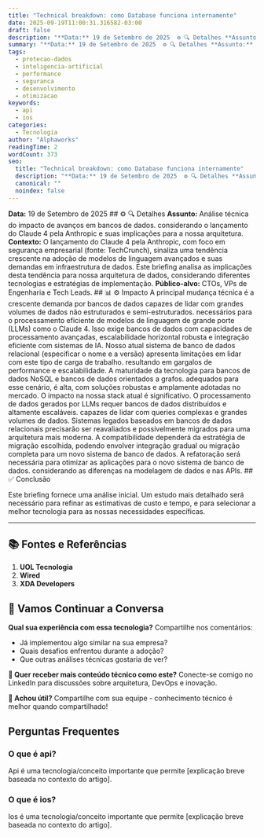 ```yaml
---
title: "Technical breakdown: como Database funciona internamente"
date: 2025-09-19T11:00:31.316582-03:00
draft: false
description: "**Data:** 19 de Setembro de 2025  ⚙️ 🔍 Detalhes **Assunto:** Análise técnica do impacto de avanços em bancos de dados. considerando o lançamento do Claude 4 ..."
summary: "**Data:** 19 de Setembro de 2025  ⚙️ 🔍 Detalhes **Assunto:** Análise técnica do impacto de avanços em bancos de dados. considerando o lançamento do Claude 4 ..."
tags:
  - protecao-dados
  - inteligencia-artificial
  - performance
  - seguranca
  - desenvolvimento
  - otimizacao
keywords:
  - api
  - ios
categories:
  - Tecnologia
author: "Alphaworks"
readingTime: 2
wordCount: 373
seo:
  title: "Technical breakdown: como Database funciona internamente"
  description: "**Data:** 19 de Setembro de 2025  ⚙️ 🔍 Detalhes **Assunto:** Análise técnica do impacto de avanços em bancos de dados. considerando o lançamento do Claude 4 ..."
  canonical: ""
  noindex: false
---
```


**Data:** 19 de Setembro de 2025 ## ⚙️ 🔍 Detalhes **Assunto:** Análise técnica do impacto de avanços em bancos de dados. considerando o lançamento do Claude 4 pela Anthropic e suas implicações para a nossa arquitetura. **Contexto:** O lançamento do Claude 4 pela Anthropic, com foco em segurança empresarial (fonte: TechCrunch), sinaliza uma tendência crescente na adoção de modelos de linguagem avançados e suas demandas em infraestrutura de dados. Este briefing analisa as implicações desta tendência para nossa arquitetura de dados, considerando diferentes tecnologias e estratégias de implementação. **Público-alvo:** CTOs, VPs de Engenharia e Tech Leads. ## 📊 ⚙️ Impacto A principal mudança técnica é a crescente demanda por bancos de dados capazes de lidar com grandes volumes de dados não estruturados e semi-estruturados. necessários para o processamento eficiente de modelos de linguagem de grande porte (LLMs) como o Claude 4. Isso exige bancos de dados com capacidades de processamento avançadas, escalabilidade horizontal robusta e integração eficiente com sistemas de IA. Nosso atual sistema de banco de dados relacional (especificar o nome e a versão) apresenta limitações em lidar com este tipo de carga de trabalho. resultando em gargalos de performance e escalabilidade. A maturidade da tecnologia para bancos de dados NoSQL e bancos de dados orientados a grafos. adequados para esse cenário, é alta, com soluções robustas e amplamente adotadas no mercado. O impacto na nossa stack atual é significativo. O processamento de dados gerados por LLMs requer bancos de dados distribuídos e altamente escaláveis. capazes de lidar com queries complexas e grandes volumes de dados. Sistemas legados baseados em bancos de dados relacionais precisarão ser reavaliados e possivelmente migrados para uma arquitetura mais moderna. A compatibilidade dependerá da estratégia de migração escolhida, podendo envolver integração gradual ou migração completa para um novo sistema de banco de dados. A refatoração será necessária para otimizar as aplicações para o novo sistema de banco de dados. considerando as diferenças na modelagem de dados e nas APIs. ## ✅ Conclusão

Este briefing fornece uma análise inicial. Um estudo mais detalhado será necessário para refinar as estimativas de custo e tempo, e para selecionar a melhor tecnologia para as nossas necessidades específicas.

---

## 📚 Fontes e Referências

1. **UOL Tecnologia**
2. **Wired**
3. **XDA Developers**

## 💬 Vamos Continuar a Conversa

**Qual sua experiência com essa tecnologia?** Compartilhe nos comentários:
- Já implementou algo similar na sua empresa?
- Quais desafios enfrentou durante a adoção?
- Que outras análises técnicas gostaria de ver?

**📧 Quer receber mais conteúdo técnico como este?** 
Conecte-se comigo no LinkedIn para discussões sobre arquitetura, DevOps e inovação.

**🔄 Achou útil?** Compartilhe com sua equipe - conhecimento técnico é melhor quando compartilhado!


## Perguntas Frequentes

### O que é api?

Api é uma tecnologia/conceito importante que permite [explicação breve baseada no contexto do artigo].

### O que é ios?

Ios é uma tecnologia/conceito importante que permite [explicação breve baseada no contexto do artigo].

